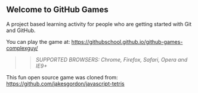 ## Welcome to GitHub Games

A project based learning activity for people who are getting started with Git and GitHub.

You can play the game at: https://githubschool.github.io/github-games-complexguy/
>> _*SUPPORTED BROWSERS*: Chrome, Firefox, Safari, Opera and IE9+_

This fun open source game was cloned from: https://github.com/jakesgordon/javascript-tetris
